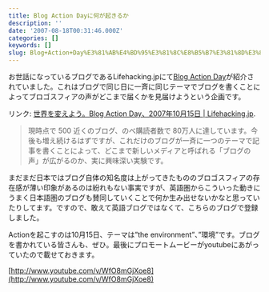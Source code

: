 ```yaml
---
title: Blog Action Dayに何が起きるか
description: ''
date: '2007-08-18T00:31:46.000Z'
categories: []
keywords: []
slug: Blog+Action+Day%E3%81%AB%E4%BD%95%E3%81%8C%E8%B5%B7%E3%81%8D%E3%82%8B%E3%81%8B
---
```

お世話になっているブログであるLifehacking.jpにて[Blog Action Day](http://blogactionday.org/)が紹介されていました。これはブログで同じ日に一斉に同じテーマでブログを書くことによってブロゴスフィアの声がどこまで届くかを見届けようという企画です。

リンク: [世界を変えよう。Blog Action Day、2007年10月15日 | Lifehacking.jp](http://lifehacking.jp/2007/08/blog-action-day/ "世界を変えよう。Blog Action Day、2007年10月15日 | Lifehacking.jp").

> 現時点で 500 近くのブログ、のべ購読者数で 80万人に達しています。今後も増え続けるはずですが、これだけのブログが一斉に一つのテーマで記事を書くことによって、どこまで新しいメディアと呼ばれる「ブログの声」が広がるのか、実に興味深い実験です。

まだまだ日本ではブログ自体の知名度は上がってきたもののブロゴスフィアの存在感が薄い印象があるのは紛れもない事実ですが、英語圏からこういった動きにうまく日本語圏のブログも賛同していくことで何か生み出せないかなと思っていたりしてます。ですので、敢えて英語ブログではなくて、こちらのブログで登録しました。

Actionを起こすのは10月15日、テーマは”the environment”、”環境”です。ブログを書かれている皆さんも、ぜひ。最後にプロモートムービーがyoutubeにあがっていたので載せておきます。

[http://www.youtube.com/v/WfO8mGjXoe8](http://www.youtube.com/v/WfO8mGjXoe8)